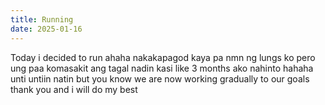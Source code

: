 ```yaml
---
title: Running
date: 2025-01-16
---
```


Today i decided to run ahaha nakakapagod kaya pa nmn ng lungs ko pero ung paa komasakit ang tagal nadin kasi like 3 months ako  nahinto hahaha unti untiin natin but you know we are now working gradually to our goals thank you and i will do my best